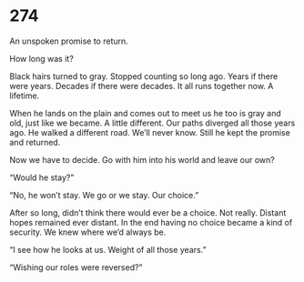 # 274

An unspoken promise to return. 

How long was it? 

Black hairs turned to gray. Stopped counting so long ago. Years if there were years. Decades if there were decades. It all runs together now. A lifetime. 



When he lands on the plain and comes out to meet us he too is gray and old, just like we became. A little different. Our paths diverged all those years ago. He walked a different road. We’ll never know. Still he kept the promise and returned. 

Now we have to decide. 
Go with him into his world and leave our own?

“Would he stay?”

“No, he won’t stay. We go or we stay. Our choice.”

After so long, didn’t think there would ever be a choice. Not really. Distant hopes remained ever distant. In the end having no choice became a kind of security. We knew where we’d always be. 

“I see how he looks at us. Weight of all those years.”

“Wishing our roles were reversed?”



